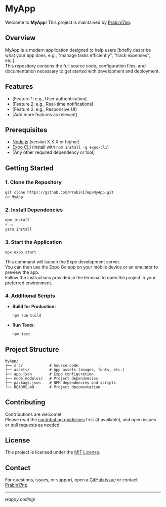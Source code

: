 # MyApp

Welcome to **MyApp**! This project is maintained by [Prabin17np](https://github.com/Prabin17np).

## Overview

MyApp is a modern application designed to help users [briefly describe what your app does, e.g., "manage tasks efficiently", "track expenses", etc.].  
This repository contains the full source code, configuration files, and documentation necessary to get started with development and deployment.

## Features

- [Feature 1: e.g., User authentication]
- [Feature 2: e.g., Real-time notifications]
- [Feature 3: e.g., Responsive UI]
- [Add more features as relevant]

## Prerequisites

- [Node.js](https://nodejs.org/) (version X.X.X or higher)
- [Expo CLI](https://docs.expo.dev/get-started/installation/) (install with `npm install -g expo-cli`)
- [Any other required dependency or tool]

## Getting Started

### 1. Clone the Repository

```bash
git clone https://github.com/Prabin17np/MyApp.git
cd MyApp
```

### 2. Install Dependencies

```bash
npm install
# or
yarn install
```

### 3. Start the Application

```bash
npx expo start
```

This command will launch the Expo development server.  
You can then use the Expo Go app on your mobile device or an emulator to preview the app.  
Follow the instructions provided in the terminal to open the project in your preferred environment.

### 4. Additional Scripts

- **Build for Production:**  
  ```bash
  npm run build
  ```
- **Run Tests:**  
  ```bash
  npm test
  ```

## Project Structure

```
MyApp/
├── src/            # Source code
├── assets/         # App assets (images, fonts, etc.)
├── app.json        # Expo configuration
├── node_modules/   # Project dependencies
├── package.json    # NPM dependencies and scripts
└── README.md       # Project documentation
```

## Contributing

Contributions are welcome!  
Please read the [contributing guidelines](CONTRIBUTING.md) first (if available), and open issues or pull requests as needed.

## License

This project is licensed under the [MIT License](LICENSE).

## Contact

For questions, issues, or support, open a [GitHub issue](https://github.com/Prabin17np/MyApp/issues) or contact [Prabin17np](https://github.com/Prabin17np).

---

*Happy coding!*
